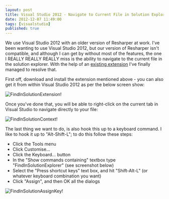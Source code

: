 ```yaml
---
layout: post
title: Visual Studio 2012 - Navigate to Current File in Solution Explorer
date: 2012-12-07 11:49:00
tags: [visualstudio]
published: true
---
```


We use Visual Studio 2012 with an older version of Resharper at work. I've been wanting to use Visual Studio 2012, 
but our version of Resharper isn't compatible, and although I can get by without most of the features, the one I 
REALLY REALLY REALLY miss is the ability to navigate to the current file in the solution explorer. With the help of an 
[existing extension](http://visualstudiogallery.msdn.microsoft.com/d2fc1e94-b85c-4a15-8569-390db1e04f47) I've finally managed to resolve that.

First off, download and install the extension mentioned above - you can also get it from within Visual Studio 2012 as per the below screen show:

![FindInSolutionExtension!](../assets/img/2012/find_in_solution_extension.png "find_in_solution_extension.png")

Once you've done that, you will be able to right-click on the current tab in Visual Studio to navigate directly to your file:

![FindInSolutionContext!](../assets/img/2012/find_in_solution_context.png "find_in_solution_context.png")

The last thing we want to do, is also hook this up to a keyboard command. I like to hook it up to "Alt-Shift-L"; to do this follow these steps:

- Click the Tools menu
- Click Customise...
- Click the Keyboard... button
- In the "Show commands containing" textbox type "FindInSolutionExplorer" (see screenshot below)
- Select the "Press shortcut keys" text box, and hit "Shift-Alt-L" (or whatever keyboard combination you want)
- Click "Assign", and then OK all the dialogs

![FindInSolutionAssignKey!](../assets/img/2012/find_in_solution_assign_key.png "find_in_solution_assign_key.png")
